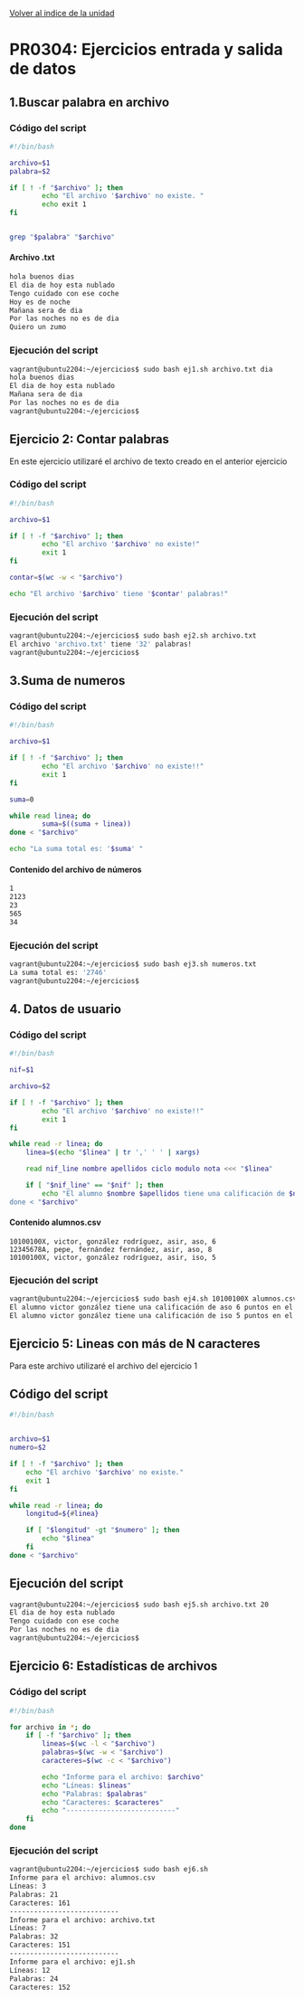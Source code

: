 [Volver al indice de la unidad](../../index.md)

# PR0304: Ejercicios entrada y salida de datos

## 1.Buscar palabra en archivo

### Código del script

```bash
#!/bin/bash

archivo=$1
palabra=$2

if [ ! -f "$archivo" ]; then
        echo "El archivo '$archivo' no existe. "
        echo exit 1
fi


grep "$palabra" "$archivo"
```

#### Archivo .txt

```txt
hola buenos dias
El dia de hoy esta nublado
Tengo cuidado con ese coche
Hoy es de noche
Mañana sera de dia
Por las noches no es de dia
Quiero un zumo
```

### Ejecución del script

```bash
vagrant@ubuntu2204:~/ejercicios$ sudo bash ej1.sh archivo.txt dia
hola buenos dias
El dia de hoy esta nublado
Mañana sera de dia
Por las noches no es de dia
vagrant@ubuntu2204:~/ejercicios$
```


## Ejercicio 2: Contar palabras

En este ejercicio utilizaré el archivo de texto creado en el anterior ejercicio

### Código del script

```bash
#!/bin/bash

archivo=$1

if [ ! -f "$archivo" ]; then
        echo "El archivo '$archivo' no existe!"
        exit 1
fi

contar=$(wc -w < "$archivo")

echo "El archivo '$archivo' tiene '$contar' palabras!"
```

### Ejecución del script

```bash
vagrant@ubuntu2204:~/ejercicios$ sudo bash ej2.sh archivo.txt
El archivo 'archivo.txt' tiene '32' palabras!
vagrant@ubuntu2204:~/ejercicios$
```

## 3.Suma de numeros

### Código del script

```bash
#!/bin/bash

archivo=$1

if [ ! -f "$archivo" ]; then
        echo "El archivo '$archivo' no existe!!"
        exit 1
fi

suma=0

while read linea; do
        suma=$((suma + linea))
done < "$archivo"

echo "La suma total es: '$suma' "
```

#### Contenido del archivo de números

```txt
1
2123
23
565
34

```

### Ejecución del script

```bash
vagrant@ubuntu2204:~/ejercicios$ sudo bash ej3.sh numeros.txt
La suma total es: '2746' 
vagrant@ubuntu2204:~/ejercicios$
```

## 4. Datos de usuario

### Código del script

```bash
#!/bin/bash

nif=$1

archivo=$2

if [ ! -f "$archivo" ]; then
        echo "El archivo '$archivo' no existe!!"
        exit 1
fi

while read -r linea; do
    linea=$(echo "$linea" | tr ',' ' ' | xargs)

    read nif_line nombre apellidos ciclo modulo nota <<< "$linea"

    if [ "$nif_line" == "$nif" ]; then
        echo "El alumno $nombre $apellidos tiene una calificación de $nota puntos en el>    fi
done < "$archivo"
```

#### Contenido alumnos.csv

```csv
10100100X, victor, gonzález rodríguez, asir, aso, 6
12345678A, pepe, fernández fernández, asir, aso, 8
10100100X, victor, gonzález rodríguez, asir, iso, 5
```

### Ejecución del script

```bash
vagrant@ubuntu2204:~/ejercicios$ sudo bash ej4.sh 10100100X alumnos.csv
El alumno victor gonzález tiene una calificación de aso 6 puntos en el módulo asir.
El alumno victor gonzález tiene una calificación de iso 5 puntos en el módulo asir.
```

## Ejercicio 5: Lineas con más de N caracteres

Para este archivo utilizaré el archivo del ejercicio 1

## Código del script

```bash
#!/bin/bash


archivo=$1
numero=$2

if [ ! -f "$archivo" ]; then
    echo "El archivo '$archivo' no existe."
    exit 1
fi

while read -r linea; do
    longitud=${#linea}

    if [ "$longitud" -gt "$numero" ]; then
        echo "$linea"
    fi
done < "$archivo"
```

## Ejecución del script

```bash
vagrant@ubuntu2204:~/ejercicios$ sudo bash ej5.sh archivo.txt 20
El dia de hoy esta nublado
Tengo cuidado con ese coche
Por las noches no es de dia
vagrant@ubuntu2204:~/ejercicios$
```

## Ejercicio 6: Estadísticas de archivos

### Código del script

```bash
#!/bin/bash

for archivo in *; do
    if [ -f "$archivo" ]; then
        lineas=$(wc -l < "$archivo")
        palabras=$(wc -w < "$archivo")
        caracteres=$(wc -c < "$archivo")

        echo "Informe para el archivo: $archivo"
        echo "Líneas: $lineas"
        echo "Palabras: $palabras"
        echo "Caracteres: $caracteres"
        echo "---------------------------"
    fi
done
```

### Ejecución del script

```bash
vagrant@ubuntu2204:~/ejercicios$ sudo bash ej6.sh
Informe para el archivo: alumnos.csv
Líneas: 3
Palabras: 21
Caracteres: 161
---------------------------
Informe para el archivo: archivo.txt
Líneas: 7
Palabras: 32
Caracteres: 151
---------------------------
Informe para el archivo: ej1.sh
Líneas: 12
Palabras: 24
Caracteres: 152
```
